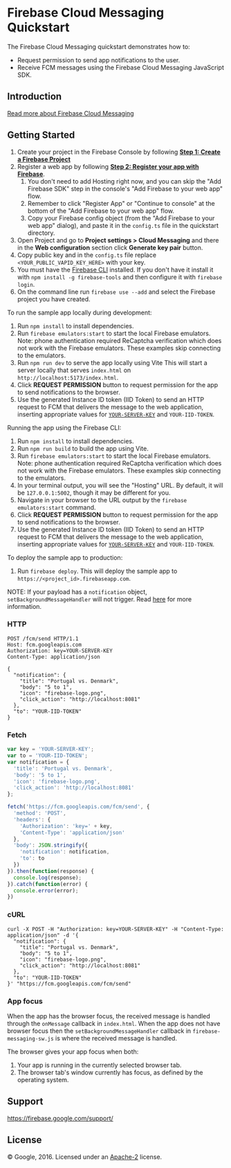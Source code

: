 Firebase Cloud Messaging Quickstart
===================================

The Firebase Cloud Messaging quickstart demonstrates how to:
- Request permission to send app notifications to the user.
- Receive FCM messages using the Firebase Cloud Messaging JavaScript SDK.

Introduction
------------

[Read more about Firebase Cloud Messaging](https://firebase.google.com/docs/cloud-messaging/)

Getting Started
---------------

1. Create your project in the Firebase Console by following [**Step 1: Create a Firebase Project**](https://firebase.google.com/docs/web/setup/#create-firebase-project)
2. Register a web app by following [**Step 2: Register your app with Firebase**](https://firebase.google.com/docs/web/setup/#create-firebase-project).
     1. You don't need to add Hosting right now, and you can skip the "Add Firebase SDK" step in the console's "Add Firebase to your web app" flow.
     2. Remember to click "Register App" or "Continue to console" at the bottom of the "Add Firebase to your web app" flow.
     3. Copy your Firebase config object (from the "Add Firebase to your web app" dialog), and paste it in the `config.ts` file in the quickstart directory.
3. Open Project and go to **Project settings > Cloud Messaging** and there in the **Web configuration** section click **Generate key pair** button.
4. Copy public key and in the `config.ts` file replace `<YOUR_PUBLIC_VAPID_KEY_HERE>` with your key.
5. You must have the [Firebase CLI](https://firebase.google.com/docs/cli/) installed. If you don't have it install it with `npm install -g firebase-tools` and then configure it with `firebase login`.
6. On the command line run `firebase use --add` and select the Firebase project you have created.

To run the sample app locally during development:
1. Run `npm install` to install dependencies.
2. Run `firebase emulators:start` to start the local Firebase emulators. Note: phone authentication required ReCaptcha verification which does not work with the Firebase emulators. These examples skip connecting to the emulators.
3. Run `npm run dev` to serve the app locally using Vite
   This will start a server locally that serves `index.html` on `http://localhost:5173/index.html`.
4. Click **REQUEST PERMISSION** button to request permission for the app to send notifications to the browser.
5. Use the generated Instance ID token (IID Token) to send an HTTP request to FCM that delivers the message to the web application, inserting appropriate values for [`YOUR-SERVER-KEY`](https://console.firebase.google.com/project/_/settings/cloudmessaging) and `YOUR-IID-TOKEN`.

Running the app using the Firebase CLI:
1. Run `npm install` to install dependencies.
2. Run `npm run build` to build the app using Vite.
3. Run `firebase emulators:start` to start the local Firebase emulators. Note: phone authentication required ReCaptcha verification which does not work with the Firebase emulators. These examples skip connecting to the emulators.
4. In your terminal output, you will see the "Hosting" URL. By default, it will be `127.0.0.1:5002`, though it may be different for you.
5. Navigate in your browser to the URL output by the `firebase emulators:start` command.
6. Click **REQUEST PERMISSION** button to request permission for the app to send notifications to the browser.
7. Use the generated Instance ID token (IID Token) to send an HTTP request to FCM that delivers the message to the web application, inserting appropriate values for [`YOUR-SERVER-KEY`](https://console.firebase.google.com/project/_/settings/cloudmessaging) and `YOUR-IID-TOKEN`.

To deploy the sample app to production:
1. Run `firebase deploy`.
   This will deploy the sample app to `https://<project_id>.firebaseapp.com`.


NOTE: If your payload has a `notification` object, `setBackgroundMessageHandler` will not trigger. Read [here](https://firebase.google.com/docs/cloud-messaging/js/receive) for more information.

### HTTP
```
POST /fcm/send HTTP/1.1
Host: fcm.googleapis.com
Authorization: key=YOUR-SERVER-KEY
Content-Type: application/json

{
  "notification": {
    "title": "Portugal vs. Denmark",
    "body": "5 to 1",
    "icon": "firebase-logo.png",
    "click_action": "http://localhost:8081"
  },
  "to": "YOUR-IID-TOKEN"
}
```

### Fetch
```js
var key = 'YOUR-SERVER-KEY';
var to = 'YOUR-IID-TOKEN';
var notification = {
  'title': 'Portugal vs. Denmark',
  'body': '5 to 1',
  'icon': 'firebase-logo.png',
  'click_action': 'http://localhost:8081'
};

fetch('https://fcm.googleapis.com/fcm/send', {
  'method': 'POST',
  'headers': {
    'Authorization': 'key=' + key,
    'Content-Type': 'application/json'
  },
  'body': JSON.stringify({
    'notification': notification,
    'to': to
  })
}).then(function(response) {
  console.log(response);
}).catch(function(error) {
  console.error(error);
})
```

### cURL
```
curl -X POST -H "Authorization: key=YOUR-SERVER-KEY" -H "Content-Type: application/json" -d '{
  "notification": {
    "title": "Portugal vs. Denmark",
    "body": "5 to 1",
    "icon": "firebase-logo.png",
    "click_action": "http://localhost:8081"
  },
  "to": "YOUR-IID-TOKEN"
}' "https://fcm.googleapis.com/fcm/send"
```

### App focus
When the app has the browser focus, the received message is handled through
the `onMessage` callback in `index.html`. When the app does not have browser
focus then the `setBackgroundMessageHandler` callback in `firebase-messaging-sw.js`
is where the received message is handled.

The browser gives your app focus when both:

1. Your app is running in the currently selected browser tab.
2. The browser tab's window currently has focus, as defined by the operating system.

Support
-------

https://firebase.google.com/support/

License
-------

© Google, 2016. Licensed under an [Apache-2](../LICENSE) license.

